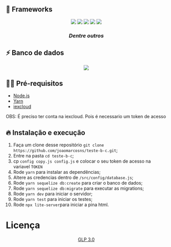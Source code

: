 ## 🚀 Frameworks

<div align="center">
    <img src="https://img.shields.io/badge/Node.js-339933?style=for-the-badge&logo=nodedotjs&logoColor=white">
    <img src="https://img.shields.io/badge/Jest-C21325?style=for-the-badge&logo=jest&logoColor=white">
    <img src="https://img.shields.io/badge/Yarn-2C8EBB?style=for-the-badge&logo=yarn&logoColor=white">
    <img src="https://img.shields.io/badge/Express.js-000000?style=for-the-badge&logo=express&logoColor=white">
    <img src="https://img.shields.io/badge/Bootstrap-563D7C?style=for-the-badge&logo=bootstrap&logoColor=white">
    <h3><i>Dentre outros</i></h3>
</div>

## ⚡ Banco de dados 

<div align="center">
    <img src="https://img.shields.io/badge/MySQL-00000F?style=for-the-badge&logo=mysql&logoColor=white">
</div>

## ✋🏻 Pré-requisitos
- [Node.js](https://nodejs.org/en/)
- [Yarn](https://yarnpkg.com/pt-BR/docs/install)
- [iexcloud](https://iexcloud.io/)
<p>OBS: É preciso ter conta na iexcloud. Pois é necessario um token de acesso</p>

## 🔥 Instalação e execução

1. Faça um clone desse repositório `git clone https://github.com/joaomarcosns/teste-b-c.git`;
2. Entre na pasta `cd teste-b-c`;
3. cp `config copy.js config.js` e colocar o seu token de acesso na variavel `TOKEN`
4. Rode `yarn` para instalar as dependências;
5. Altere as credencias dentro de `/src/config/database.js`;
6. Rode `yarn sequelize db:create` para criar o banco de dados;
7. Rode `yarn sequelize db:migrate` para executar as migrations;
8. Rode `yarn dev` para iniciar o servidor;
9. Rode `yarn test` para iniciar os testes;
10. Rode `npx lite-server`para iniciar a pina html.

# Licença

<div align="center">
    <a href="https://github.com/joaomarcosns/teste-b-c/blob/main/LICENSE.md">GLP 3.0</a>
</div>
